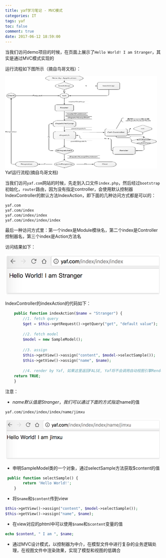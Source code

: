 ```yaml
---
title: yaf学习笔记 - MVC模式
categories: IT
tags: yaf
toc: false
comment: true
date: 2017-06-12 18:59:00
---
```





当我们访问demo项目的时候，在页面上展示了`Hello World! I am Stranger`，其实是通过MVC模式实现的


运行流程如下图所示（摘自鸟哥文档）：

<img src="yaf-study-note-mvc/20170613149732111245337.png" width="492" height="297"/>
Yaf运行流程(摘自鸟哥文档)

<!--more-->


当我们访问`yaf.com`网站的时候，先走到入口文件`index.php`，然后经过`bootstrap`初始化，`router`路由，因为没有指定controller，会使用默认控制器IndexController的默认方法IndexAction，即下面的几种访问方式都是可以的：

```
yaf.com
yaf.com/index
yaf.com/index/index
yaf.com/index/index/index
```
最后一种访问方式里：第一个index是Module模块名，第二个index是Controller控制器名，第三个index是Action方法名

访问结果如下：

![20170613149732160779459.png](yaf-study-note-mvc/20170613149732160779459.png)

IndexController的indexAction的代码如下：

``` php ~/test/application/controllers/Index.php
	public function indexAction($name = "Stranger") {
		//1. fetch query
		$get = $this->getRequest()->getQuery("get", "default value");

		//2. fetch model
		$model = new SampleModel();

		//3. assign
		$this->getView()->assign("content", $model->selectSample());
		$this->getView()->assign("name", $name);

		//4. render by Yaf, 如果这里返回FALSE, Yaf将不会调用自动视图引擎Render模板
    return TRUE;
	}
```

注意：

* $name默认值是Stranger，我们可以通过下面的方式指定$name的值

```
yaf.com/index/index/index/name/jimxu
```

![2017061314973219814429.png](yaf-study-note-mvc/2017061314973219814429.png)

* 申明SampleModel类的一个对象，通过selectSample方法获取$content的值

``` php ~/test/application/models/Sample.php
 public function selectSample() {
        return 'Hello World!';
    }
```

* 将`$name`和`$content`传到view

```php
$this->getView()->assign("content", $model->selectSample());
$this->getView()->assign("name", $name);
```

* 在view对应的phtml中可以使用`$name`和`$content`变量的值

``` php ~/test/application/views/index/index.phtml
echo $content, " I am ", $name;
```


* 通过MVC设计模式，以控制器为中介，在模型文件中进行复杂的业务逻辑处理，在视图文件中渲染效果，实现了模型和视图的低耦合
